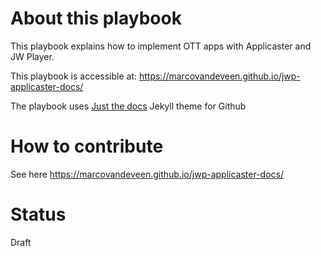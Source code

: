 # About this playbook
This playbook explains how to implement OTT apps with Applicaster and JW Player.

This playbook is accessible at: https://marcovandeveen.github.io/jwp-applicaster-docs/

The playbook uses [Just the docs](https://just-the-docs.github.io/just-the-docs) Jekyll theme for Github

# How to contribute
See here https://marcovandeveen.github.io/jwp-applicaster-docs/

# Status
Draft
